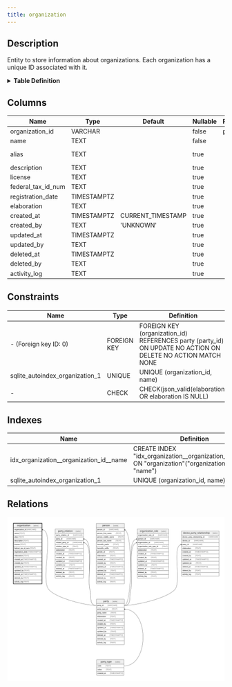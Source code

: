 ```yaml
---
title: organization
---
```


## Description

Entity to store information about organizations. Each organization has a unique
ID associated with it.

<details>
<summary><strong>Table Definition</strong></summary>

```sql
CREATE TABLE "organization" (
    "organization_id" VARCHAR NOT NULL,
    "name" TEXT NOT NULL,
    "alias" TEXT,
    "description" TEXT,
    "license" TEXT,
    "federal_tax_id_num" TEXT,
    "registration_date" TIMESTAMPTZ,
    "elaboration" TEXT CHECK(json_valid(elaboration) OR elaboration IS NULL),
    "created_at" TIMESTAMPTZ DEFAULT CURRENT_TIMESTAMP,
    "created_by" TEXT DEFAULT 'UNKNOWN',
    "updated_at" TIMESTAMPTZ,
    "updated_by" TEXT,
    "deleted_at" TIMESTAMPTZ,
    "deleted_by" TEXT,
    "activity_log" TEXT,
    FOREIGN KEY("organization_id") REFERENCES "party"("party_id"),
    UNIQUE("organization_id", "name")
)
```

</details>

## Columns

| Name               | Type        | Default           | Nullable | Parents                                                     | Comment                                                           |
| ------------------ | ----------- | ----------------- | -------- | ----------------------------------------------------------- | ----------------------------------------------------------------- |
| organization_id    | VARCHAR     |                   | false    | [party](/docs/standard-library/rssd-schema/party) | {"isSqlDomainZodDescrMeta":true,"isVarChar":true}                 |
| name               | TEXT        |                   | false    |                                                             | The name of the organization.                                     |
| alias              | TEXT        |                   | true     |                                                             | An alias or alternative name for the organization, if applicable. |
| description        | TEXT        |                   | true     |                                                             | A description of the organization.                                |
| license            | TEXT        |                   | true     |                                                             | The license number or identifier for the organization.            |
| federal_tax_id_num | TEXT        |                   | true     |                                                             | The federal tax identification number of the organization.        |
| registration_date  | TIMESTAMPTZ |                   | true     |                                                             | The date on which the organization was registered.                |
| elaboration        | TEXT        |                   | true     |                                                             | {"isSqlDomainZodDescrMeta":true,"isJsonText":true}                |
| created_at         | TIMESTAMPTZ | CURRENT_TIMESTAMP | true     |                                                             |                                                                   |
| created_by         | TEXT        | 'UNKNOWN'         | true     |                                                             |                                                                   |
| updated_at         | TIMESTAMPTZ |                   | true     |                                                             |                                                                   |
| updated_by         | TEXT        |                   | true     |                                                             |                                                                   |
| deleted_at         | TIMESTAMPTZ |                   | true     |                                                             |                                                                   |
| deleted_by         | TEXT        |                   | true     |                                                             |                                                                   |
| activity_log       | TEXT        |                   | true     |                                                             | {"isSqlDomainZodDescrMeta":true,"isJsonSqlDomain":true}           |

## Constraints

| Name                            | Type        | Definition                                                                                                   |
| ------------------------------- | ----------- | ------------------------------------------------------------------------------------------------------------ |
| - (Foreign key ID: 0)           | FOREIGN KEY | FOREIGN KEY (organization_id) REFERENCES party (party_id) ON UPDATE NO ACTION ON DELETE NO ACTION MATCH NONE |
| sqlite_autoindex_organization_1 | UNIQUE      | UNIQUE (organization_id, name)                                                                               |
| -                               | CHECK       | CHECK(json_valid(elaboration) OR elaboration IS NULL)                                                        |

## Indexes

| Name                                    | Definition                                                                                          |
| --------------------------------------- | --------------------------------------------------------------------------------------------------- |
| idx_organization__organization_id__name | CREATE INDEX "idx_organization__organization_id__name" ON "organization"("organization_id", "name") |
| sqlite_autoindex_organization_1         | UNIQUE (organization_id, name)                                                                      |

## Relations

![er](../../../../../../assets/organization.svg)
